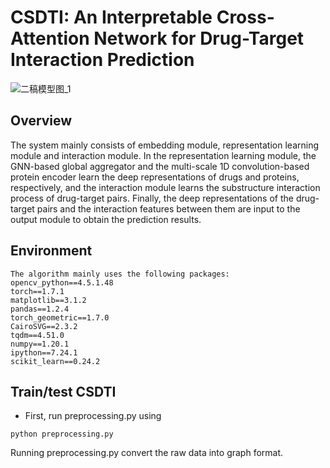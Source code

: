 # CSDTI: An Interpretable Cross-Attention Network for Drug-Target Interaction Prediction
![二稿模型图_1](https://user-images.githubusercontent.com/127482935/224321177-d5980243-1260-47b8-9b7f-d493b9790006.png)

## Overview
The system mainly consists of embedding module, representation learning module and interaction module. In the representation learning module, the GNN-based global aggregator and the multi-scale 1D convolution-based protein encoder learn the deep representations of drugs and proteins, respectively, and the interaction module learns the substructure interaction process of drug-target pairs. Finally, the deep representations of the drug-target pairs and the interaction features between them are input to the output module to obtain the prediction results.

## Environment
    The algorithm mainly uses the following packages:
    opencv_python==4.5.1.48
    torch==1.7.1
    matplotlib==3.1.2
    pandas==1.2.4
    torch_geometric==1.7.0
    CairoSVG==2.3.2
    tqdm==4.51.0
    numpy==1.20.1
    ipython==7.24.1
    scikit_learn==0.24.2
## Train/test CSDTI
* First, run preprocessing.py using

`python preprocessing.py`

Running preprocessing.py convert the raw data into graph format.
